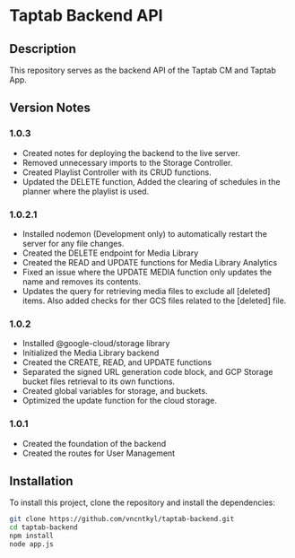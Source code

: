 # Taptab Backend API

## Description

This repository serves as the backend API of the Taptab CM and Taptab App.

## Version Notes

### 1.0.3
- Created notes for deploying the backend to the live server.
- Removed unnecessary imports to the Storage Controller.
- Created Playlist Controller with its CRUD functions.
- Updated the DELETE function, Added the clearing of schedules in the planner where the playlist is used.

### 1.0.2.1
- Installed nodemon (Development only) to automatically restart the server for any file changes.
- Created the DELETE endpoint for Media Library
- Created the READ and UPDATE functions for Media Library Analytics
- Fixed an issue where the UPDATE MEDIA function only updates the name and removes its contents.
- Updates the query for retrieving media files to exclude all [deleted] items. Also added checks for ther GCS files related to the [deleted] file. 

### 1.0.2
- Installed @google-cloud/storage library
- Initialized the Media Library backend
- Created the CREATE, READ, and UPDATE functions
- Separated the signed URL generation code block, and GCP Storage bucket files retrieval to its own functions.
- Created global variables for storage, and buckets.
- Optimized the update function for the cloud storage.

### 1.0.1
- Created the foundation of the backend
- Created the routes for User Management

## Installation

To install this project, clone the repository and install the dependencies:

```bash
git clone https://github.com/vncntkyl/taptab-backend.git
cd taptab-backend
npm install
node app.js
